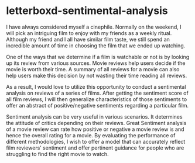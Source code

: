# letterboxd-sentimental-analysis

I have always considered myself a cinephile. Normally on the weekend, I will pick an intriguing film to enjoy with my friends as a weekly ritual. 
Although my friend and I all have similar film taste, we still spend an incredible amount of time in choosing the film that we ended up watching.

One of the ways that we determine if a film is watchable or not is by looking up its review from various sources. 
Movie reviews help users decide if the movie is worth their time. 
A summary of all reviews for a movie can also help users make this decision by not wasting their time reading all reviews.

As a result, I would love to utilize this opportunity to conduct a sentimental analysis on reviews of a series of films. 
After getting the sentiment score of all film reviews, 
I will then generalize characteristics of those sentiments to offer an abstract of positive/negative sentiments regarding a particular film.

Sentiment analysis can be very useful in various scenarios. 
It determines the attitude of critics depending on their reviews. 
Great Sentiment analysis of a movie review can rate how positive or negative a movie review is and hence the overall rating for a movie.
By evaluating the performance of different methodologies, 
I wish to offer a model that can accurately reflect film reviewers’ sentiment 
and offer pertinent guidance for people who are struggling to find the right movie to watch.
